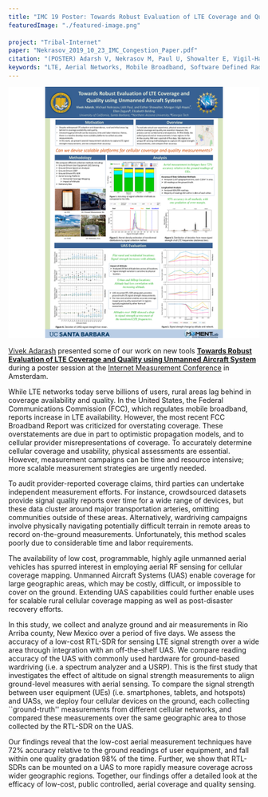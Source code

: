 ```yaml
---
title: "IMC 19 Poster: Towards Robust Evaluation of LTE Coverage and Quality using Unmanned Aircraft System"
featuredImage: "./featured-image.png" 

project: "Tribal-Internet"
paper: "Nekrasov_2019_10_23_IMC_Congestion_Paper.pdf"
citation: "(POSTER) Adarsh V, Nekrasov M, Paul U, Showalter E, Vigil-Hayes M, Zegura E, Belding E. \"Towards Robust Evaluation of LTE Coverage and Quality using Unmanned Aircraft System.\" ACM IMC. Oct 2019."
keywords: "LTE, Aerial Networks, Mobile Broadband, Software Defined Radios, Cellular Coverage, RSRP, UAS."
---
```


<div class="img-right"><img src="./featured-image.png" alt="Poster of LTE aerial assessment."></div>

[Vivek Adarash](https://www.linkedin.com/in/vivekadarsh) presented some of our work on new tools **[Towards Robust Evaluation of LTE Coverage and Quality using Unmanned Aircraft System](/papers/Nekrasov_2019_10_21_IMC_Poster.pdf)** during a poster session at the [Internet Measurement Conference](https://conferences.sigcomm.org/imc/2019/) in Amsterdam.  


While LTE networks today serve billions of users, rural areas lag behind in coverage availability and quality. In the United States, the Federal Communications Commission (FCC), which regulates mobile broadband, reports increase in LTE availability. However, the most recent FCC Broadband Report was criticized for overstating coverage. These overstatements are due in part to optimistic propagation models, and to cellular provider misrepresentations of coverage. To accurately determine cellular coverage and usability, physical assessments are essential. However, measurement campaigns can be time and resource intensive; more scalable measurement strategies are urgently needed.

To audit provider-reported coverage claims, third parties can undertake independent measurement efforts. For instance, crowdsourced datasets provide signal quality reports over time for a wide range of devices, but these data cluster around major transportation arteries, omitting communities outside of these areas. Alternatively, wardriving campaigns involve physically navigating potentially difficult terrain in remote areas to record on-the-ground measurements. Unfortunately, this method scales poorly due to considerable time and labor requirements.

The availability of low cost, programmable, highly agile unmanned aerial vehicles has spurred interest in employing aerial RF sensing for cellular coverage mapping. Unmanned Aircraft Systems (UAS) enable coverage for large geographic areas, which may be costly, difficult, or impossible to cover on the ground. Extending UAS capabilities could further enable uses for scalable rural cellular coverage mapping as well as post-disaster recovery efforts. 

In this study, we collect and analyze ground and air measurements in Rio Arriba county, New Mexico over a period of five days. We assess the accuracy of a low-cost RTL-SDR for sensing LTE signal strength over a wide area through integration with an off-the-shelf UAS. We compare reading accuracy of the UAS with commonly used hardware for ground-based wardriving (i.e. a spectrum analyzer and a USRP). This is the first study that investigates the effect of altitude on signal strength measurements to align ground-level measures with aerial sensing. To compare the signal strength between user equipment (UEs) (i.e. smartphones, tablets, and hotspots) and UASs, we deploy four cellular devices on the ground, each collecting ``ground-truth'' measurements from different cellular networks, and compared these measurements over the same geographic area to those collected by the RTL-SDR on the UAS. 

Our findings reveal that the low-cost aerial measurement techniques have 72% accuracy relative to the ground readings of user equipment, and fall within one quality gradation 98% of the time. Further, we show that RTL-SDRs can be mounted on a UAS to more rapidly measure coverage across wider geographic regions. Together, our findings offer a detailed look at the efficacy of low-cost, public controlled, aerial coverage and quality sensing.
